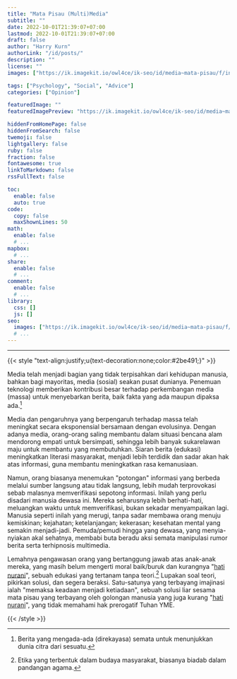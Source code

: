 ```yaml
---
title: "Mata Pisau (Multi)Media"
subtitle: ""
date: 2022-10-01T21:39:07+07:00
lastmod: 2022-10-01T21:39:07+07:00
draft: false
author: "Harry Kurn"
authorLink: "/id/posts/"
description: ""
license: ""
images: ["https://ik.imagekit.io/owl4ce/ik-seo/id/media~mata-pisau/f/index"]

tags: ["Psychology", "Social", "Advice"]
categories: ["Opinion"]

featuredImage: ""
featuredImagePreview: "https://ik.imagekit.io/owl4ce/ik-seo/id/media~mata-pisau/f/index"

hiddenFromHomePage: false
hiddenFromSearch: false
twemoji: false
lightgallery: false
ruby: false
fraction: false
fontawesome: true
linkToMarkdown: false
rssFullText: false

toc:
  enable: false
  auto: true
code:
  copy: false
  maxShownLines: 50
math:
  enable: false
  # ...
mapbox:
  # ...
share:
  enable: false
  # ...
comment:
  enable: false
  # ...
library:
  css: []
  js: []
seo:
  images: ["https://ik.imagekit.io/owl4ce/ik-seo/id/media~mata-pisau/f/index"]
  # ...
---
```


<!--more-->

---

{{< style "text-align:justify;u{text-decoration:none;color:#2be491;}" >}}

Media telah menjadi bagian yang tidak terpisahkan dari kehidupan manusia, bahkan bagi mayoritas,
media (sosial) seakan pusat dunianya. Penemuan teknologi memberikan kontribusi besar terhadap
perkembangan media (massa) untuk menyebarkan berita, baik fakta yang ada maupun dipaksa ada.[^1]

[^1]: Berita yang mengada-ada (direkayasa) semata untuk menunjukkan dunia citra dari sesuatu.

Media dan pengaruhnya yang berpengaruh terhadap massa telah meningkat secara eksponensial bersamaan dengan
evolusinya. Dengan adanya media, orang-orang saling membantu dalam situasi bencana alam mendorong empati untuk
bersimpati, sehingga lebih banyak sukarelawan maju untuk membantu yang membutuhkan. Siaran berita (edukasi)
meningkatkan literasi masyarakat, menjadi lebih terdidik dan sadar akan hak atas informasi,
guna membantu meningkatkan rasa kemanusiaan.

Namun, orang biasanya menemukan "potongan" informasi yang berbeda melalui sumber langsung atau tidak langsung,
lebih mudah terprovokasi sebab malasnya memverifikasi sepotong informasi. Inilah yang perlu disadari manusia dewasa
ini. Mereka seharusnya lebih berhati-hati, meluangkan waktu untuk memverifikasi, bukan sekadar menyampaikan lagi.
Manusia seperti inilah yang merugi, tanpa sadar membawa orang menuju kemiskinan; kejahatan; ketelanjangan; kekerasan;
kesehatan mental yang semakin menjadi-jadi. Pemuda/pemudi hingga yang dewasa, yang menyia-nyiakan akal sehatnya,
membabi buta beradu aksi semata manipulasi rumor berita serta terhipnosis multimedia.

Lemahnya pengawasan orang yang bertanggung jawab atas anak-anak mereka, yang masih belum mengerti moral baik/buruk
dan kurangnya "[<u>hati nurani</u>][hn]", sebuah edukasi yang tertanam tanpa teori.[^2] Lupakan soal teori,
pikirkan solusi, dan segera beraksi. Satu-satunya yang terbayang imajinasi ialah "memaksa keadaan
menjadi ketiadaan", sebuah solusi liar sesama mata pisau yang terbayang oleh golongan manusia
yang juga kurang "[<u>hati nurani</u>][hn]", yang tidak memahami hak prerogatif Tuhan YME.

[^2]: Etika yang terbentuk dalam budaya masyarakat, biasanya biadab dalam pandangan agama.

[hn]: ../kalbu~perspektif-logika/
      "Lihat substansi kalimat yang ditautkan (ke yang disorot) pada tautan terkait."

{{< /style >}}
